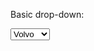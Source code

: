 Basic drop-down:

<div value="sample">
  <select>
    <option value="volvo">Volvo</option>
    <option value="volvo1">Volvo2</option>
    <option value="volvo2">Volvo3</option>
   
  </select>
</div>

